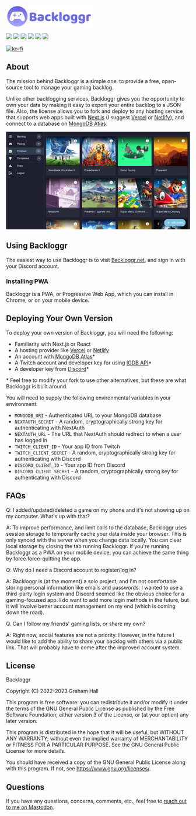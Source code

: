 ![](./backloggr_logo.png)

![](https://img.shields.io/github/package-json/v/ghall89/backloggr?style=flat-square) ![](https://img.shields.io/netlify/b56fde21-6856-462e-ac6b-7a2e35fb6db3?style=flat-square) ![](https://img.shields.io/github/license/ghall89/backloggr?style=flat-square) ![](https://img.shields.io/github/commit-activity/m/ghall89/backloggr?style=flat-square) ![](https://img.shields.io/github/stars/ghall89/backloggr?style=flat-square) ![](https://img.shields.io/github/forks/ghall89/backloggr?style=flat-square)

[![ko-fi](https://ko-fi.com/img/githubbutton_sm.svg)](https://ko-fi.com/T6T66ELM7)

## About

The mission behind Backloggr is a simple one: to provide a free, open-source tool to manage your gaming backlog.

Unlike other backlogging services, Backloggr gives you the opportunity to own your data by making it easy to export your entire backlog to a JSON file. Also, the license allows you to fork and deploy to any hosting service that supports web apps built with [Next.js](https://nextjs.org/) (I suggest [Vercel](https://vercel.com/) or [Netlify](https://www.netlify.com/)), and connect to a database on [MongoDB Atlas](https://www.mongodb.com/cloud/atlas).

![](./screenshot.png)

## Using Backloggr

The easiest way to use Backloggr is to visit [Backloggr.net](https://backloggr.net), and sign in with your Discord account.

### Installing PWA

Backloggr is a PWA, or Progressive Web App, which you can install in Chrome, or on your mobile device.

## Deploying Your Own Version

To deploy your own version of Backloggr, you will need the following:

- Familiarity with Next.js or React
- A hosting provider like [Vercel](https://vercel.com/) or [Netlify](https://www.netlify.com/)
- An account with [MongoDB Atlas](https://www.mongodb.com/cloud/atlas)\*
- A Twitch account and developer key for using [IGDB API](https://api-docs.igdb.com/#getting-started)\*
- A developer key from [Discord](https://discord.com/developers)\*

\* Feel free to modify your fork to use other alternatives, but these are what Backloggr is built around.

You will need to supply the following environmental variables in your environment:

- `MONGODB_URI` - Authenticated URL to your MongoDB database
- `NEXTAUTH_SECRET` - A random, cryptographically strong key for authenticating with NextAuth
- `NEXTAUTH_URL` - The URL that NextAuth should redirect to when a user has logged in
- `TWITCH_CLIENT_ID` - Your app ID from Twitch
- `TWITCH_CLIENT_SECRET` - A random, cryptographically strong key for authenticating with Discord
- `DISCORD_CLIENT_ID` - Your app ID from Discord
- `DISCORD_CLIENT_SECRET` - A random, cryptographically strong key for authenticating with Discord

## FAQs

Q: I added/updated/deleted a game on my phone and it's not showing up on my computer. What's up with that?

A: To improve performance, and limit calls to the database, Backloggr uses session storage to temporarily cache your data inside your browser. This is only synced with the server when you change data locally. You can clear local storage by closing the tab running Backloggr. If you're running Backloggr as a PWA on your mobile device, you can achieve the same thing by force force-quitting the app.

Q: Why do I need a Discord account to register/log in?

A: Backloggr is (at the moment) a solo project, and I'm not comfortable storing personal information like emails and passwords. I wanted to use a third-party login system and Discord seemed like the obvious choice for a gaming-focused app. I do want to add more login methods in the future, but it will involve better account management on my end (which is coming down the road).

Q. Can I follow my friends' gaming lists, or share my own?

A: Right now, social features are not a priority. However, in the future I would like to add the ability to share your backlog with others via a public link. That will probably have to come after the improved account system.

## License

Backloggr

Copyright (C) 2022-2023 Graham Hall

This program is free software: you can redistribute it and/or modify
it under the terms of the GNU General Public License as published by
the Free Software Foundation, either version 3 of the License, or
(at your option) any later version.

This program is distributed in the hope that it will be useful,
but WITHOUT ANY WARRANTY; without even the implied warranty of
MERCHANTABILITY or FITNESS FOR A PARTICULAR PURPOSE. See the
GNU General Public License for more details.

You should have received a copy of the GNU General Public License
along with this program. If not, see <https://www.gnu.org/licenses/>.

## Questions

If you have any questions, concerns, comments, etc., feel free to [reach out to me on Mastodon](https://home.social/@ghalldev).
